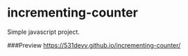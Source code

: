 # incrementing-counter
Simple javascript project.

###Preview
https://531devv.github.io/incrementing-counter/
